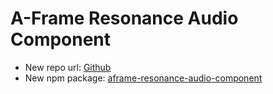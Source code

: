 # A-Frame Resonance Audio Component

- New repo url: [Github](https://github.com/mkungla/aframe-resonance-audio-component)
- New npm package: [aframe-resonance-audio-component](https://www.npmjs.com/package/aframe-resonance-audio-component)
